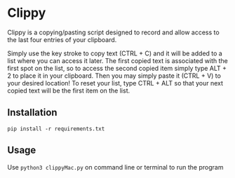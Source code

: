 # Clippy
Clippy is a copying/pasting script designed to record and allow access to the last four entries of your clipboard.

Simply use the key stroke to copy text (CTRL + C) and it will be added to a list where you can access it later. The first copied text is associated with the first spot on the list, so to access the second copied item simply type ALT + 2 to place it in your clipboard. Then you may simply paste it (CTRL + V) to your desired location! To reset your list, type CTRL + ALT so that your next copied text will be the first item on the list. 
## Installation
`pip install -r requirements.txt`
## Usage
Use `python3 clippyMac.py` on command line or terminal to run the program
